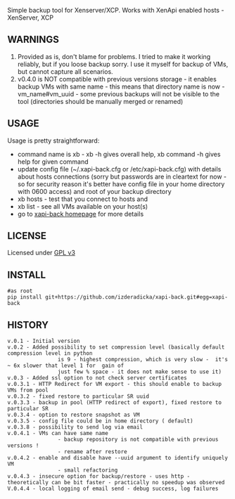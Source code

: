 Simple backup tool for Xenserver/XCP.  Works with XenApi enabled hosts - XenServer,  XCP

WARNINGS
--------

1. Provided as is,  don't blame for problems. I tried to make it working reliably, 
but if you loose backup sorry.   I use it myself for backup of VMs,  but cannot capture all scenarios.
2. v0.4.0 is NOT compatible with previous versions storage -  it enables backup VMs with same name - this
means that directory name is now - vm_name#vm_uuid -   some previous backups will not be visible to the 
tool (directories should be manually merged or renamed)

USAGE
-----

Usage is pretty straightforward:
* command name is xb -  xb -h gives overall help,  xb command -h gives help for given command
* update config file (~/.xapi-back.cfg or /etc/xapi-back.cfg)  with details about hosts connections (sorry but passwords are in 
cleartext for now - so for security reason it's better have config file in your home directory with 0600 access) and root of your 
backup directory
* xb hosts -  test that you connect to hosts and
* xb list  - see all VMs available on your host(s)
* go to [xapi-back homepage](http://zderadicka.eu/projects/python/xapi-back-simple-xen-backup-tool/) for more details  

LICENSE
-------
Licensed under [GPL v3](http://www.gnu.org/copyleft/gpl.html) 

INSTALL
-------
```
#as root
pip install git+https://github.com/izderadicka/xapi-back.git#egg=xapi-back
```

HISTORY
-------
```
v.0.1 - Initial version
v.0.2 - Added possibility to set compression level (basically default compression level in python
				is 9 - highest compression, which is very slow -  it's ~ 6x slower that level 1 for  gain of 
				just few % space - it does not make sense to use it)
v.0.3 - Added ssl option to not check server certificates
v.0.3.1 - HTTP Redirect for VM export - this should enable to backup VMs from pool
v.0.3.2 - fixed restore to particular SR uuid
v.0.3.3 - backup in pool (HTTP redirect of export), fixed restore to particular SR
v.0.3.4 - option to restore snapshot as VM
v.0.3.5 - config file could be in home directory ( default)  
v.0.3.8 - possibility to send log via email 
v.0.4.1 - VMs can have same name
				- backup repository is not compatible with previous versions !
				- rename after restore
v.0.4.2 - enable and disable have --uuid argument to identify uniquely VM
				- small refactoring
v.0.4.3 - insecure option for backup/restore - uses http - theoretically can be bit faster - practically no speedup was observed
V.0.4.4 - local logging of email send - debug success, log failures
```
